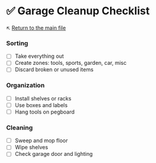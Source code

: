 # ✅ Garage Cleanup Checklist

↖️ [Return to the main file](../README.md)

### Sorting
- [ ] Take everything out
- [ ] Create zones: tools, sports, garden, car, misc
- [ ] Discard broken or unused items

### Organization
- [ ] Install shelves or racks
- [ ] Use boxes and labels
- [ ] Hang tools on pegboard

### Cleaning
- [ ] Sweep and mop floor
- [ ] Wipe shelves
- [ ] Check garage door and lighting
